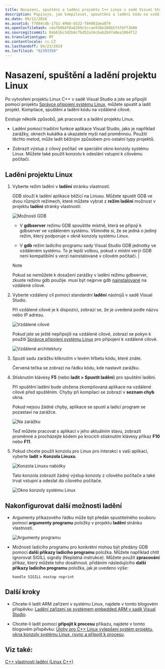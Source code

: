 ```yaml
---
title: Nasazení, spuštění a ladění projektu C++ Linux v sadě Visual Studio
description: Popisuje, jak kompilovat, spouštění a ladění kódu na vzdálené cílové z uvnitř projektu Linux C++ v sadě Visual Studio.
ms.date: 09/12/2018
ms.assetid: f7084cdb-17b1-4960-b522-f84981bea879
ms.openlocfilehash: cdafb064f8a6269c5ccae938e280b5f47bff3b00
ms.sourcegitcommit: 0ab61bc3d2b6cfbd52a16c6ab2b97a8ea1864f12
ms.translationtype: MT
ms.contentlocale: cs-CZ
ms.lasthandoff: 04/23/2019
ms.locfileid: "62393350"
---
```

# <a name="deploy-run-and-debug-your-linux-project"></a>Nasazení, spuštění a ladění projektu Linux

Po vytvoření projektu Linux C++ v sadě Visual Studio a jste se připojili pomocí projektu [Správce připojení systému Linux](connect-to-your-remote-linux-computer.md), můžete spustit a ladit projekt. Kompilace, spuštění a ladění kódu na vzdálené cílové.

Existuje několik způsobů, jak pracovat s a ladění projektu Linux.

- Ladění pomocí tradiční funkce aplikace Visual Studio, jako je například zarážky, oknech kukátka a ukazatele myši nad proměnnou. Použití těchto metod, může ladit běžným způsobem pro ostatní typy projektů.

- Zobrazit výstup z cílový počítač ve speciální okno konzoly systému Linux. Můžete také použít konzolu k odeslání vstupní k cílovému počítači.

## <a name="debug-your-linux-project"></a>Ladění projektu Linux

1. Vyberte režim ladění v **ladění** stránku vlastností.

   GDB slouží k ladění aplikace běžící na Linuxu. Můžete spustit GDB ve dvou různých režimech, které můžete vybrat z **režim ladění** možnost v projektu **ladění** stránky vlastností:

   ![Možnosti GDB](media/settings_debugger.png)

   - V **gdbserver** režimu GDB spouštíte místně, která se připojí k gdbserver ve vzdáleném systému.  Všimněte si, že se jedná o jediný režim, který podporuje v okně konzoly systému Linux.

   - V **gdb** režim ladicího programu sady Visual Studio GDB jednotky ve vzdáleném systému. To je lepší volbou, pokud v místní verzi GDB není kompatibilní s verzí nainstalované v cílovém počítači. |

   > [!NOTE]
   > Pokud se nemůžete k dosažení zarážky v ladění režimu gdbserver, zkuste režimu gdb použije. musí být nejprve gdb [nainstalované](download-install-and-setup-the-linux-development-workload.md) na vzdálené cílové.

1. Vyberte vzdálený cíl pomocí standardní **ladění** nástrojů v sadě Visual Studio.

   Při vzdálené cílové je k dispozici, zobrazí se, že je uvedená podle názvu nebo IP adresu.

   ![Vzdálené cílové](media/remote_target.png)

   Pokud jste se ještě nepřipojili na vzdálené cílové, zobrazí se pokyn k použití [Správce připojení systému Linux](connect-to-your-remote-linux-computer.md) pro připojení k vzdálené cílové.

   ![Vzdálené architektury](media/architecture.png)

1. Spustí sadu zarážku kliknutím v levém hřbetu kódu, které znáte.

   Červená tečka se zobrazí na řádku kódu, kde nastavit zarážku.

1. Stisknutím klávesy **F5** (nebo **ladit > Spustit ladění**) pro spuštění ladění.

   Při spuštění ladění bude uložena zkompilovaná aplikace na vzdálené cílové před spuštěním. Chyby při kompilaci se zobrazí v **seznam chyb** okna.

   Pokud nejsou žádné chyby, aplikace se spustí a ladicí program se pozastaví na zarážce.

   ![Na zarážku](media/hit_breakpoint.png)

   Teď můžete pracovat s aplikací v jeho aktuálním stavu, zobrazit proměnné a procházejte kódem po krocích stisknutím klávesy příkaz **F10** nebo **F11**.

1. Pokud chcete použít konzolu pro Linux pro interakci s vaší aplikací, vyberte **ladit > Konzola Linuxu**.

   ![Konzola Linuxu nabídky](media/consolemenu.png)

   Tato konzola zobrazit žádný výstup konzoly z cílového počítače a také trvat vstupní a odeslat do cílového počítače.

   ![Okno konzoly systému Linux](media/consolewindow.png)

## <a name="configure-other-debugging-options"></a>Nakonfigurovat další možnosti ladění

- Argumenty příkazového řádku může být předán spustitelného souboru pomocí **argumenty programu** položky v projektu **ladění** stránku vlastností.

   ![Argumenty programu](media/settings_programarguments.png)

- Možnosti ladicího programu pro konkrétní mohou být předány GDB pomocí **další příkazy ladicího programu** položka.  Můžete například chtít ignorovat SIGILL signály (Neplatná instrukce).  Můžete použít **zpracování** příkaz, který můžete toho dosáhnout.  přidáním následujícího **další příkazy ladicího programu** položka, jak je uvedeno výše:

   `handle SIGILL nostop noprint`

## <a name="next-steps"></a>Další kroky

- Chcete-li ladit ARM zařízení v systému Linux, najdete v tomto blogovém příspěvku: [Ladění zařízení se systémem embedded ARM v sadě Visual Studio](https://blogs.msdn.microsoft.com/vcblog/2018/01/10/debugging-an-embedded-arm-device-in-visual-studio/).

- Chcete-li ladit pomocí **připojit k procesu** příkazu, najdete v tomto blogovém příspěvku: [Úlohy pro C++ Linux vylepšení systém projektu, okna konzoly systému Linux, rsync a připojit k procesu](https://blogs.msdn.microsoft.com/vcblog/2018/03/13/linux-c-workload-improvements-to-the-project-system-linux-console-window-rsync-and-attach-to-process/).

## <a name="see-also"></a>Viz také:

[C++ vlastnosti ladění (Linux C++)](prop-pages/debugging-linux.md)
